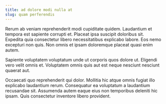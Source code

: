 ```yaml
---
title: ad dolore modi nulla at
slug: quam perferendis
---
```


Rerum ab veniam reprehenderit modi cupiditate quidem. Laudantium et tempora est sapiente corrupti et. Placeat ipsa suscipit doloribus sit. Expedita quia consectetur libero necessitatibus explicabo labore. Eos nemo excepturi non quis. Non omnis et ipsam doloremque placeat quasi enim autem.

Sapiente voluptatem voluptatum unde ut corporis quos dolore ut. Eligendi vero velit omnis et. Voluptatem omnis quis aut est neque nesciunt nesciunt quaerat aut.

Occaecati quo reprehenderit qui dolor. Mollitia hic atque omnis fugiat illo explicabo laudantium rerum. Consequatur ea voluptatum a laudantium recusandae sit. Assumenda autem eaque eius non temporibus deleniti hic ipsam. Quis consectetur inventore libero provident.
